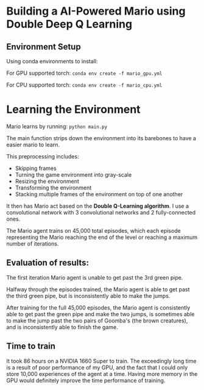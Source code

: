 # Building a AI-Powered Mario using Double Deep Q Learning

## Environment Setup

Using conda environments to install:

For GPU supported torch: `conda env create -f mario_gpu.yml`

For CPU supported torch: `conda env create -f mario_cpu.yml`

# Learning the Environment

Mario learns by running: `python main.py`

The main function strips down the environment into its barebones to have a easier mario to learn.

This preprocessing includes:
- Skipping frames
- Turning the game environment into gray-scale
- Resizing the environment
- Transforming the environment
- Stacking multiple frames of the environment on top of one another

It then has Mario act based on the <strong>Double Q-Learning algorithm</strong>. I use a convolutional network with 3 convolutional networks and 2 fully-connected ones.

The Mario agent trains on 45,000 total episodes, which each episode representing the Mario reaching the end of the level or reaching a maximum number of iterations.

## Evaluation of results:
The first iteration Mario agent is unable to get past the 3rd green pipe.

Halfway through the episodes trained, the Mario agent is able to get past the third green pipe, but is inconsistently able to make the jumps.

After training for the full 45,000 episodes, the Mario agent is consistently able to get past the green pipe and make the two jumps, is sometimes able to make the jump past the two pairs of Goomba's (the brown creatures), and is inconsistently able to finish the game.

## Time to train

It took 86 hours on a NVIDIA 1660 Super to train. The exceedingly long time is a result of poor performance of my GPU, and the fact that I could only store 10,000 experiences of the agent at a time. Having more memory in the GPU would definitely improve the time performance of training.
